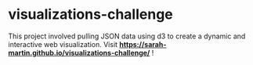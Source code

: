 # visualizations-challenge

This project involved pulling JSON data using d3 to create a dynamic and interactive web visualization. Visit <b>https://sarah-martin.github.io/visualizations-challenge/</b> ! 
